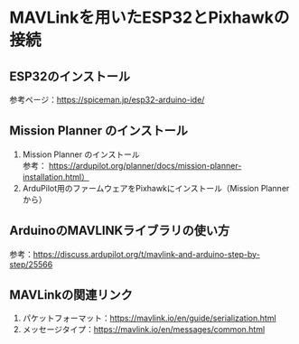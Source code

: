 # MAVLinkを用いたESP32とPixhawkの接続

## ESP32のインストール
参考ページ：https://spiceman.jp/esp32-arduino-ide/

## Mission Planner のインストール
1. Mission Planner のインストール  
	参考： https://ardupilot.org/planner/docs/mission-planner-installation.html）
2. ArduPilot用のファームウェアをPixhawkにインストール（Mission Plannerから）

## ArduinoのMAVLINKライブラリの使い方  
参考：https://discuss.ardupilot.org/t/mavlink-and-arduino-step-by-step/25566

## MAVLinkの関連リンク
1. パケットフォーマット：https://mavlink.io/en/guide/serialization.html
2. メッセージタイプ：https://mavlink.io/en/messages/common.html
